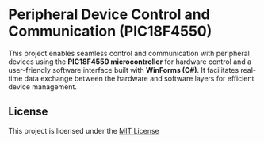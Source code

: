 # Peripheral Device Control and Communication (PIC18F4550)

This project enables seamless control and communication with peripheral devices using the **PIC18F4550 microcontroller** for hardware control and a user-friendly software interface built with **WinForms (C#)**. It facilitates real-time data exchange between the hardware and software layers for efficient device management.

## License

This project is licensed under the [MIT License](./LICENSE)